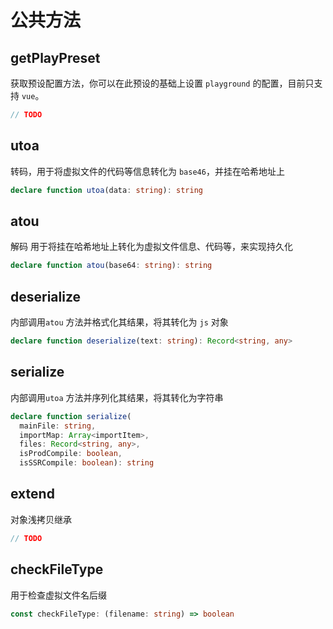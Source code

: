 # 公共方法

## getPlayPreset
获取预设配置方法，你可以在此预设的基础上设置 `playground` 的配置，目前只支持 `vue`。
```typescript
// TODO
```

## utoa
转码，用于将虚拟文件的代码等信息转化为 `base46`，并挂在哈希地址上
```typescript
declare function utoa(data: string): string
```

## atou
解码 用于将挂在哈希地址上转化为虚拟文件信息、代码等，来实现持久化
```typescript
declare function atou(base64: string): string
```

## deserialize
内部调用`atou` 方法并格式化其结果，将其转化为 `js` 对象
```typescript
declare function deserialize(text: string): Record<string, any>
```

## serialize
内部调用`utoa` 方法并序列化其结果，将其转化为字符串
```typescript
declare function serialize(
  mainFile: string, 
  importMap: Array<importItem>, 
  files: Record<string, any>, 
  isProdCompile: boolean, 
  isSSRCompile: boolean): string
```

## extend
对象浅拷贝继承
```typescript
// TODO
```

## checkFileType
用于检查虚拟文件名后缀
```typescript
const checkFileType: (filename: string) => boolean
```